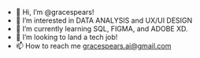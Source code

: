 - 👋 Hi, I’m @gracespears!
- 👀 I’m interested in DATA ANALYSIS and UX/UI DESIGN 
- 🌱 I’m currently learning SQL, FIGMA, and ADOBE XD. 
- 💞️ I’m looking to land a tech job! 
- 📫 How to reach me gracespears.ai@gmail.com 

<!---
gracespears/gracespears is a ✨ special ✨ repository because its `README.md` (this file) appears on your GitHub profile.
You can click the Preview link to take a look at your changes.
--->
